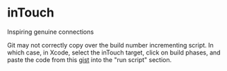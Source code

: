 inTouch
=======

Inspiring genuine connections

Git may not correctly copy over the build number incrementing script. In which
case, in Xcode, select the inTouch target, click on build phases, and paste the
code from this
[gist](https://gist.github.com/michael-yx-wu/121c2ea32f71ab94e07c) into the
"run script" section.
